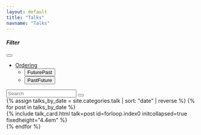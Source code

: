 ```yaml
---
layout: default
title: "Talks"
navname: "Talks"
---
```

<div class="container">
    <div class="row sf-talks">
        <nav class="navbar navbar-expand-lg rounded sf-searchbar bg-light mb-4" id="sf-searchbar-talks">
          <div class="container-fluid">
            <h5 class="navbar-brand mb-0" href="#">Filter</h5>
            <button class="navbar-toggler collapsed" type="button" data-bs-toggle="collapse" data-bs-target="#sf-searchbar" aria-controls="sf-searchbar" aria-expanded="false" aria-label="Toggle navigation">
                <div class="sf-navbar-toggler-icon-minor sf-navbar-toggler-icon-container">
                    <div class="bar"></div><div class="bar"></div>
                </div>
            </button>
            <div class="collapse navbar-collapse" id="sf-searchbar">
              <ul class="navbar-nav me-auto mb-2 mb-lg-0">
                <li class="nav-item dropdown">
                  <a class="nav-link dropdown-toggle" href="#" role="button" data-bs-toggle="dropdown" aria-expanded="false">
                    Ordering
                  </a>
                  <ul class="dropdown-menu">
                    <li><button class="dropdown-item bg-light" href="#" id="sf-order-fp">Future<i class="bi bi-arrow-right"></i>Past</button></li>
                    <li><button class="dropdown-item" href="#" id="sf-order-pf">Past<i class="bi bi-arrow-right"></i>Future</button></li>
                  </ul>
                </li>
              </ul>
              <div class="d-flex" role="search" id="sf-search-talks">
                <div class="input-group me-2">
                    <input class="form-control" type="search" placeholder="Search" aria-label="Search"/>
                    <button class="btn btn-outline-primary" type="button" id="button-addon2"><i class="bi bi-x"></i></button>
                </div>
              </div>
            </div>
          </div>
        </nav>
        {% assign talks_by_date = site.categories.talk | sort: "date" | reverse %}
        {% for post in talks_by_date %}
        <div class="col-lg-6 sf-talk-card" data-date='{{ post.date | date: "%Y-%m-%d" }}'>
        {% include talk_card.html talk=post id=forloop.index0 initcollapsed=true fixedheight="4.4em" %}
        </div>
        {% endfor %}
    </div>
</div>

<script defer src="{{site.baseurl}}/assets/js/filter.js"></script>
